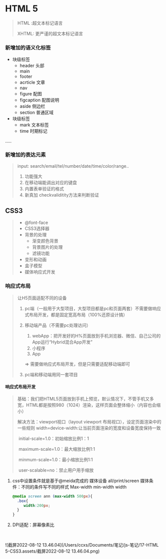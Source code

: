 # HTML 5

> HTML :超文本标记语言
>
> XHTML: 更严谨的超文本标记语言

###  新增加的语义化标签

- 块级标签
  - header  头部
  - main
  - footer
  - acrticle 文章
  - nav 
  - figure 配图
  - figcaption  配图说明
  - aside 侧边栏
  - section 普通区域
- 块级标签
  - mark 文本标签
  - time 时期标记

.....

### 新增加的表达元素

> input: search/email/tel/number/date/time/color/range..
>
> 1. 功能强大
> 2. 在移动端能调出对应的键盘
> 3. 内置表单验证的格式
> 4. 新真加  checkvaliditity方法来判断验证

## CSS3

> - @font-face
> - CSS3选择器
> - 背景的处理
>   - 渐变颜色背景
>   - 背景图片的处理
>   - 滤镜功能
> - 变形和动画
> - 盒子模型
> - 媒体响应式开发

### 响应式布局

> 让H5页面适配不同的设备
>
> 1. pc端（一般用于大型项目，大型项目都是pc和页面两套）不需要做响应式布局开发，都是固定宽高布局（100%还原设计搞）
>
> 2. 移动端产品（不需要pc处理访问）
>
>    1. webApp：把开发好的H%页面放到手机浏览器、微信、自己公司的App运行“Hybrid混合App开发”
>    2. 小程序
>    3. App
>
>    => 需要做响应式布局开发，但是只需要适配移动端即可
>
> 3. pc端和移动端用同一套项目

#### 响应式布局开发

> 基础：我们把HTML5页面放到手机上预览，默认情况下，不管手机又多宽，HTML都是按照980（1024）渲染，这样页面会整体缩小（内容也会缩小）
>
> 解决方法：viewport视口（layout viewport 布局视口），设定页面渲染中的一些规则
> 					width=device-width:让当前页面渲染的宽度和设备宽度保持一致
>
> ​					initial-scale=1.0：初始缩放比例1：1
>
> ​					maximum-scale=1.0：最大缩放比例1:1
>
> ​					minmum-scale=1.0：最小缩放比例1:1
>
> ​					user-scalable=no：禁止用户用手缩放



1. css中设置条件就是基于@meida完成的
   		媒体设备 all/print/screen
      媒体条件：不同的条件写不同的样式
   Max-width min-width width

   ~~~css
   @media screen ann (max-width 500px){
     .box{
       	width:200px;
     }
   }
   ~~~
2. DPI适配：屏幕像素比

   

   ​				

















![截屏2022-08-12 13.46.04](/Users/ccxs/Documents/笔记/js-笔记/17-HTML 5-CSS3.assets/截屏2022-08-12 13.46.04.png)

#### 

